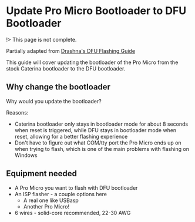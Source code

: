 
# Update Pro Micro Bootloader to DFU Bootloader

!> This page is not complete.

Partially adapted from [Drashna's DFU Flashing Guide](https://www.reddit.com/r/olkb/comments/8sxgzb/replace_pro_micro_bootloader_with_qmk_dfu/)

This guide will cover updating the bootloader of the Pro Micro from the stock Caterina bootloader to the DFU bootloader.

## Why change the bootloader

Why would you update the bootloader?

Reasons:

- Caterina bootloader only stays in bootloader mode for about 8 seconds when reset is triggered, while DFU stays in bootloader mode when reset, allowing for a better flashing experience
- Don't have to figure out what COM/tty port the Pro Micro ends up on when trying to flash, which is one of the main problems with flashing on Windows

## Equipment needed

- A Pro Micro you want to flash with DFU bootloader
- An ISP flasher - a couple options here
    - A real one like USBasp
    - Another Pro Micro!
- 6 wires - solid-core recommended, 22-30 AWG